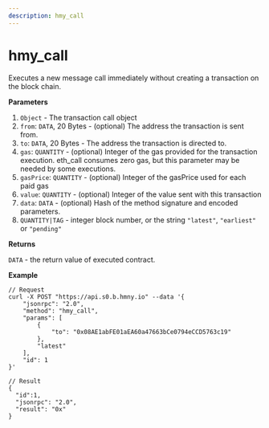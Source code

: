 ```yaml
---
description: hmy_call
---
```


# hmy\_call

Executes a new message call immediately without creating a transaction on the block chain.

**Parameters**

1. `Object` - The transaction call object
2. `from`: `DATA`, 20 Bytes - (optional) The address the transaction is sent from.
3. `to`: `DATA`, 20 Bytes - The address the transaction is directed to.
4. `gas`: `QUANTITY` - (optional) Integer of the gas provided for the transaction execution. eth\_call consumes zero gas, but this parameter may be needed by some executions.
5. `gasPrice`: `QUANTITY` - (optional) Integer of the gasPrice used for each paid gas
6. `value`: `QUANTITY` - (optional) Integer of the value sent with this transaction
7. `data`: `DATA` - (optional) Hash of the method signature and encoded parameters.
8. `QUANTITY|TAG` - integer block number, or the string `"latest"`, `"earliest"` or `"pending"`

**Returns**

`DATA` - the return value of executed contract.

**Example**

```
// Request
curl -X POST "https://api.s0.b.hmny.io" --data '{
    "jsonrpc": "2.0",
    "method": "hmy_call",
    "params": [
        {
            "to": "0x08AE1abFE01aEA60a47663bCe0794eCCD5763c19"
        },
        "latest"
    ],
    "id": 1
}'

// Result
{
  "id":1,
  "jsonrpc": "2.0",
  "result": "0x"
}
```

